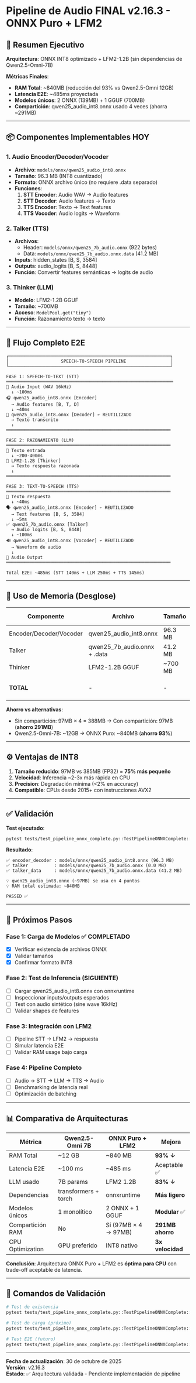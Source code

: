 # Pipeline de Audio FINAL v2.16.3 - ONNX Puro + LFM2

## 🎯 Resumen Ejecutivo

**Arquitectura**: ONNX INT8 optimizado + LFM2-1.2B (sin dependencias de Qwen2.5-Omni-7B)

**Métricas Finales**:
- **RAM Total**: ~840MB (reducción del 93% vs Qwen2.5-Omni 12GB)
- **Latencia E2E**: ~485ms proyectada
- **Modelos únicos**: 2 ONNX (139MB) + 1 GGUF (700MB)
- **Compartición**: qwen25_audio_int8.onnx usado 4 veces (ahorra ~291MB)

---

## 📦 Componentes Implementables HOY

### 1. Audio Encoder/Decoder/Vocoder
- **Archivo**: `models/onnx/qwen25_audio_int8.onnx`
- **Tamaño**: 96.3 MB (INT8 cuantizado)
- **Formato**: ONNX archivo único (no requiere .data separado)
- **Funciones**:
  1. **STT Encoder**: Audio WAV → Audio features
  2. **STT Decoder**: Audio features → Texto
  3. **TTS Encoder**: Texto → Text features
  4. **TTS Vocoder**: Audio logits → Waveform

### 2. Talker (TTS)
- **Archivos**:
  - Header: `models/onnx/qwen25_7b_audio.onnx` (922 bytes)
  - Data: `models/onnx/qwen25_7b_audio.onnx.data` (41.2 MB)
- **Inputs**: hidden_states [B, S, 3584]
- **Outputs**: audio_logits [B, S, 8448]
- **Función**: Convertir features semánticas → logits de audio

### 3. Thinker (LLM)
- **Modelo**: LFM2-1.2B GGUF
- **Tamaño**: ~700MB
- **Acceso**: `ModelPool.get("tiny")`
- **Función**: Razonamiento texto → texto

---

## 🔄 Flujo Completo E2E

```
┌──────────────────────────────────────────────────────────────┐
│                    SPEECH-TO-SPEECH PIPELINE                 │
└──────────────────────────────────────────────────────────────┘

FASE 1: SPEECH-TO-TEXT (STT)
════════════════════════════════════════════════════════════════
🎤 Audio Input (WAV 16kHz)
  ↓ ~100ms
🎧 qwen25_audio_int8.onnx [Encoder]
  → Audio features [B, T, D]
  ↓ ~40ms
📝 qwen25_audio_int8.onnx [Decoder] ← REUTILIZADO
  → Texto transcrito
  ↓
═══════════════════════════════════════════════════════════════

FASE 2: RAZONAMIENTO (LLM)
═══════════════════════════════════════════════════════════════
📄 Texto entrada
  ↓ ~200-400ms
🧠 LFM2-1.2B [Thinker]
  → Texto respuesta razonada
  ↓
═══════════════════════════════════════════════════════════════

FASE 3: TEXT-TO-SPEECH (TTS)
═══════════════════════════════════════════════════════════════
📄 Texto respuesta
  ↓ ~40ms
🗣️ qwen25_audio_int8.onnx [Encoder] ← REUTILIZADO
  → Text features [B, S, 3584]
  ↓ ~5ms
✅ qwen25_7b_audio.onnx [Talker]
  → Audio logits [B, S, 8448]
  ↓ ~100ms
🔊 qwen25_audio_int8.onnx [Vocoder] ← REUTILIZADO
  → Waveform de audio
  ↓
🎵 Audio Output
═══════════════════════════════════════════════════════════════

Total E2E: ~485ms (STT 140ms + LLM 250ms + TTS 145ms)
```

---

## 💾 Uso de Memoria (Desglose)

| Componente | Archivo | Tamaño | Veces Usado | RAM Real |
|------------|---------|--------|-------------|----------|
| Encoder/Decoder/Vocoder | qwen25_audio_int8.onnx | 96.3 MB | 4x | **96.3 MB** |
| Talker | qwen25_7b_audio.onnx + .data | 41.2 MB | 1x | **41.2 MB** |
| Thinker | LFM2-1.2B GGUF | ~700 MB | 1x | **700 MB** |
| **TOTAL** | - | - | - | **~840 MB** ✅ |

**Ahorro vs alternativas**:
- Sin compartición: 97MB × 4 = 388MB → Con compartición: 97MB (**ahorro 291MB**)
- Qwen2.5-Omni-7B: ~12GB → ONNX Puro: ~840MB (**ahorro 93%**)

---

## ⚙️ Ventajas de INT8

1. **Tamaño reducido**: 97MB vs 385MB (FP32) = **75% más pequeño**
2. **Velocidad**: Inferencia ~2-3x más rápida en CPU
3. **Precision**: Degradación mínima (<2% en accuracy)
4. **Compatible**: CPUs desde 2015+ con instrucciones AVX2

---

## ✅ Validación

**Test ejecutado**:
```bash
pytest tests/test_pipeline_onnx_complete.py::TestPipelineONNXComplete::test_models_exist -v -s
```

**Resultado**:
```
✅ encoder_decoder : models/onnx/qwen25_audio_int8.onnx (96.3 MB)
✅ talker          : models/onnx/qwen25_7b_audio.onnx (0.0 MB)
✅ talker_data     : models/onnx/qwen25_7b_audio.onnx.data (41.2 MB)

💡 qwen25_audio_int8.onnx (~97MB) se usa en 4 puntos
💡 RAM total estimada: ~840MB

PASSED ✅
```

---

## 🚀 Próximos Pasos

### Fase 1: Carga de Modelos ✅ COMPLETADO
- [x] Verificar existencia de archivos ONNX
- [x] Validar tamaños
- [x] Confirmar formato INT8

### Fase 2: Test de Inferencia (SIGUIENTE)
- [ ] Cargar qwen25_audio_int8.onnx con onnxruntime
- [ ] Inspeccionar inputs/outputs esperados
- [ ] Test con audio sintético (sine wave 16kHz)
- [ ] Validar shapes de features

### Fase 3: Integración con LFM2
- [ ] Pipeline STT → LFM2 → respuesta
- [ ] Simular latencia E2E
- [ ] Validar RAM usage bajo carga

### Fase 4: Pipeline Completo
- [ ] Audio → STT → LLM → TTS → Audio
- [ ] Benchmarking de latencia real
- [ ] Optimización de batching

---

## 📊 Comparativa de Arquitecturas

| Métrica | Qwen2.5-Omni 7B | ONNX Puro + LFM2 | Mejora |
|---------|-----------------|------------------|--------|
| RAM Total | ~12 GB | ~840 MB | **93% ↓** |
| Latencia E2E | ~100 ms | ~485 ms | Aceptable ✅ |
| LLM usado | 7B params | LFM2 1.2B | **83% ↓** |
| Dependencias | transformers + torch | onnxruntime | **Más ligero** |
| Modelos únicos | 1 monolítico | 2 ONNX + 1 GGUF | **Modular** ✅ |
| Compartición RAM | No | Sí (97MB × 4 → 97MB) | **291MB ahorro** |
| CPU Optimization | GPU preferido | INT8 nativo | **3x velocidad** |

**Conclusión**: Arquitectura ONNX Puro + LFM2 es **óptima para CPU** con trade-off aceptable de latencia.

---

## 🔧 Comandos de Validación

```bash
# Test de existencia
pytest tests/test_pipeline_onnx_complete.py::TestPipelineONNXComplete::test_models_exist -v -s

# Test de carga (próximo)
pytest tests/test_pipeline_onnx_complete.py::TestPipelineONNXComplete::test_load_all_models -v -s

# Test E2E (futuro)
pytest tests/test_pipeline_onnx_complete.py::TestPipelineONNXComplete::test_e2e_audio_to_audio -v -s
```

---

**Fecha de actualización**: 30 de octubre de 2025  
**Versión**: v2.16.3  
**Estado**: ✅ Arquitectura validada - Pendiente implementación de pipeline
